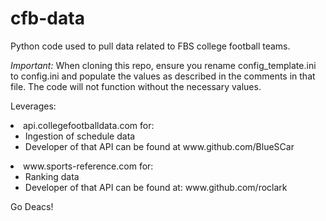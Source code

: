# cfb-data

Python code used to pull data related to FBS college football teams. 

*Important:*  When cloning this repo, ensure you rename 
config_template.ini to config.ini and populate the values as 
described in the comments in that file.  The code will not function 
without the necessary values.

Leverages:
<li>api.collegefootballdata.com for:
  <ul>
  <li>Ingestion of schedule data
  <li>Developer of that API can be found at www.github.com/BlueSCar
  </ul>

<li>www.sports-reference.com for:
  <ul>
  <li>Ranking data
  <li>Developer of that API can be found at: www.github.com/roclark
  </ul>

Go Deacs!
